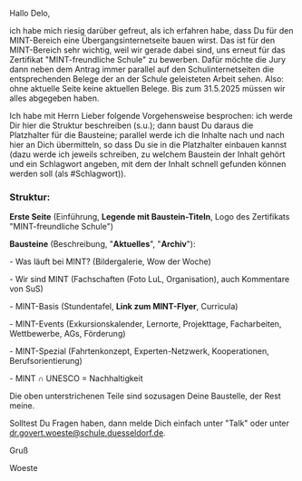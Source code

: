 Hallo Delo,

ich habe mich riesig darüber gefreut, als ich erfahren habe, dass Du für den MINT-Bereich eine Übergangsinternetseite bauen wirst. Das ist für den MINT-Bereich sehr wichtig, weil wir gerade dabei sind, uns erneut für das Zertifikat "MINT-freundliche Schule" zu bewerben. Dafür möchte die Jury dann neben dem Antrag immer parallel auf den Schulinternetseiten die entsprechenden Belege der an der Schule geleisteten Arbeit sehen. Also: ohne aktuelle Seite keine aktuellen Belege. Bis zum 31.5.2025 müssen wir alles abgegeben haben.

Ich habe mit Herrn Lieber folgende Vorgehensweise besprochen: ich werde Dir hier die Struktur beschreiben (s.u.); dann baust Du daraus die Platzhalter für die Bausteine; parallel werde ich die Inhalte nach und nach hier an Dich übermitteln, so dass Du sie in die Platzhalter einbauen kannst (dazu werde ich jeweils schreiben, zu welchem Baustein der Inhalt gehört und ein Schlagwort angeben, mit dem der Inhalt schnell gefunden können werden soll (als #Schlagwort)).

### Struktur:

__Erste Seite__ (Einführung, __Legende mit Baustein-Titeln__, Logo des Zertifikats "MINT-freundliche Schule")

__Bausteine__ (Beschreibung, "__Aktuelles__", "__Archiv__"):

\- Was läuft bei MINT? (Bildergalerie, Wow der Woche)

\- Wir sind MINT (Fachschaften (Foto LuL, Organisation), auch Kommentare von SuS)

\- MINT-Basis (Stundentafel, __Link zum MINT-Flyer__, Curricula)

\- MINT-Events (Exkursionskalender, Lernorte, Projekttage, Facharbeiten, Wettbewerbe, AGs, Förderung)

\- MINT-Spezial (Fahrtenkonzept, Experten-Netzwerk, Kooperationen, Berufsorientierung)

\- MINT ∩ UNESCO = Nachhaltigkeit

Die oben unterstrichenen Teile sind sozusagen Deine Baustelle, der Rest meine.

Solltest Du Fragen haben, dann melde Dich einfach unter "Talk" oder unter dr.govert.woeste@schule.duesseldorf.de.

Gruß

Woeste